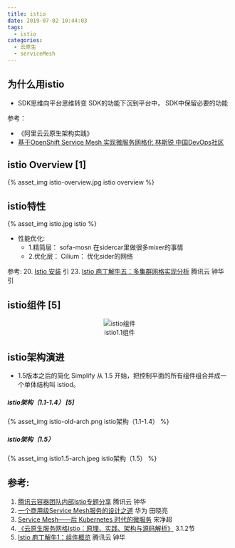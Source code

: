 ```yaml
---
title: istio
date: 2019-07-02 10:44:03
tags:
  - istio
categories: 
  - 云原生
  - serviceMesh  
---
```


<p></p>
<!-- more -->

##  为什么用istio
+ SDK思维向平台思维转变
  SDK的功能下沉到平台中， SDK中保留必要的功能

参考：
+ 《阿里云云原生架构实践》
+ [基于OpenShift Service Mesh 实现微服务网格化 林斯锐 中国DevOps社区](https://www.bilibili.com/video/BV1V64y1r7oU?spm_id_from=333.880.my_history.page.click&vd_source=f6e8c1128f9f264c5ab8d9411a644036)


##  istio Overview [1]
{% asset_img  istio-overview.jpg  istio overview %}


##  istio特性
{% asset_img  istio.jpg  istio %}

+ 性能优化:
  - 1.精简层：  sofa-mosn 在sidercar里做很多mixer的事情
  - 2.优化层：  Cilium： 优化sider的网络

参考:
20. [Istio 安装](https://jimmysong.io/istio-handbook/setup/istio-installation.html)  引
23. [Istio 庖丁解牛五：多集群网格实现分析](https://mp.weixin.qq.com/s/fSklull_8OfpdCtdwbXx9A)  腾讯云 钟华 引


##  istio组件 [5]
<div style="text-align: center;">

![istio组件](https://user-images.githubusercontent.com/5608425/64623495-a3debd80-d41b-11e9-9599-c8c25a7153b9.jpg)  
istio1.1组件
</div>


## istio架构演进

+ 1.5版本之后的简化 Simplify
  从 1.5 开始，把控制平面的所有组件组合并成一个单体结构叫 istiod。

##### istio架构（1.1-1.4） [5]
{% asset_img  istio-old-arch.png  istio架构（1.1-1.4） %}

##### istio架构（1.5） 
{% asset_img  istio1.5-arch.jpeg  istio架构（1.5） %}


## 参考:
1. [腾讯云容器团队内部Istio专题分享](https://mp.weixin.qq.com/s/NjMncH84uEl_PywOFFMlFA) 腾讯云 钟华
2. [一个商用级Service Mesh服务的设计之道](https://blog.csdn.net/karamos/article/details/80133231)  华为 田晓亮
3. [Service Mesh——后 Kubernetes 时代的微服务](http://www.servicemesher.com/blog/service-mesh-the-microservices-in-post-kubernetes-era/) 宋净超 
4. [《云原生服务网格Istio：原理、实践、架构与源码解析》](https://item.jd.com/12538407.html) 3.1.2节
5. [Istio 庖丁解牛1：组件概览](https://mp.weixin.qq.com/s/VwqxrZsVmn4a5PcVckaLxA)  腾讯云 钟华




  
